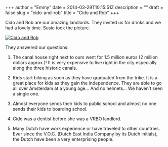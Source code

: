 +++
author = "Emmy"
date = 2014-03-29T10:15:51Z
description = ""
draft = false
slug = "cido-and-rob"
title = "Cido and Rob"
+++


Cido and Rob are our amazing landlords. They invited us for drinks and we had a lovely time. Susie took the picture.

[![Cido and Rob](/images/2014/03/Cido-Rob-Emmy-Lewis-300x292.jpg)](/images/2014/03/Cido-Rob-Emmy-Lewis-640x550.jpg)


They answered our questions:

1. The canal house right next to ours went for 1.5 million euros (2 million dollars approx.)! It is very expensive to live right in the city especially along the three historic canals.

2. Kids start biking as soon as they have graduated from the trike. It is a great place for kids as they gain the independence. They are able to go all over Amsterdam at a young age… And no helmets… We haven’t seen a single one.

3. Almost everyone sends their kids to public school and almost no one sends their kids to boarding school.

4. Cido was a dentist before she was a VRBO landlord.

5. Many Dutch have work experience or have traveled to other countries. Ever since the V.O.C. (Dutch East India Company by its Dutch initials), the Dutch have been a very enterprising people.

